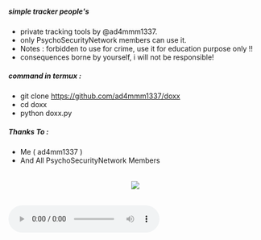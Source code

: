 ##### simple tracker people's

- private tracking tools by @ad4mmm1337.
- only PsychoSecurityNetwork members can use it.
- Notes : forbidden to use for crime, use it for education purpose only !!
- consequences borne by yourself, i will not be responsible!

##### command in termux :

- git clone https://github.com/ad4mmm1337/doxx
- cd doxx
- python doxx.py

##### Thanks To :

- Me ( ad4mm1337 )
- And All PsychoSecurityNetwork Members 

######

<p align="center"><a href="https://github.com/ad4mmm1337"><img src="https://github-readme-stats.vercel.app/api?username=ad4mmm1337&show_icons=true&theme=radical"></a></p>
</div>

######

<audio src="https://xxnx.com/" type="audio/mpeg" controls="controls" autoplays="autoplays"></audio>
